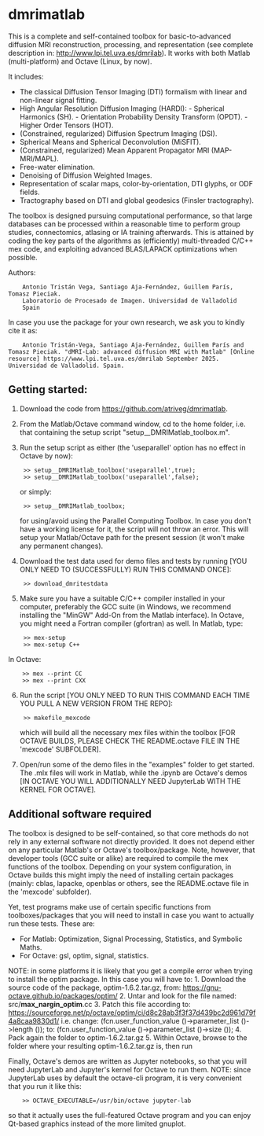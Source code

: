 # dmrimatlab
This is a complete and self-contained toolbox for basic-to-advanced diffusion MRI reconstruction, processing, and representation (see complete description in: http://www.lpi.tel.uva.es/dmrilab). It works with both Matlab (multi-platform) and Octave (Linux, by now).

It includes:

- The classical Diffusion Tensor Imaging (DTI) formalism with linear and non-linear signal fitting.
- High Angular Resolution Diffusion Imaging (HARDI):
        - Spherical Harmonics (SH).
        - Orientation Probability Density Transform (OPDT).
        - Higher Order Tensors (HOT).
- (Constrained, regularized) Diffusion Spectrum Imaging (DSI).
- Spherical Means and Spherical Deconvolution (MiSFIT).
- (Constrained, regularized) Mean Apparent Propagator MRI (MAP-MRI/MAPL).
- Free-water elimination.
- Denoising of Diffusion Weighted Images.
- Representation of scalar maps, color-by-orientation, DTI glyphs, or ODF fields.
- Tractography based on DTI and global geodesics (Finsler tractography).

The toolbox is designed pursuing computational performance, so that large databases can be processed within a reasonable time to perform group studies, connectomics, atlasing or IA training afterwards. This is attained by coding the key parts of the algorithms as (efficiently) multi-threaded C/C++ mex code, and exploiting advanced BLAS/LAPACK optimizations when possible.

Authors:

        Antonio Tristán Vega, Santiago Aja-Fernández, Guillem París, Tomasz Pieciak.
        Laboratorio de Procesado de Imagen. Universidad de Valladolid
        Spain

In case you use the package for your own research, we ask you to kindly cite it as:

        Antonio Tristán-Vega, Santiago Aja-Fernández, Guillem París and Tomasz Pieciak. "dMRI-Lab: advanced diffusion MRI with Matlab" [Online resource] https://www.lpi.tel.uva.es/dmrilab September 2025. Universidad de Valladolid. Spain.

## Getting started:

1. Download the code from https://github.com/atriveg/dmrimatlab.
2. From the Matlab/Octave command window, cd to the home folder, i.e. that containing the setup script "setup__DMRIMatlab_toolbox.m".
3. Run the setup script as either (the 'useparallel' option has no effect in Octave by now):

        >> setup__DMRIMatlab_toolbox('useparallel',true);
        >> setup__DMRIMatlab_toolbox('useparallel',false);

   or simply:

        >> setup__DMRIMatlab_toolbox;

   for using/avoid using the Parallel Computing Toolbox. In case you don't have a working license for it, the script will not throw an error. This will setup your Matlab/Octave path for the present session (it won't make any permanent changes).
4. Download the test data used for demo files and tests by running [YOU ONLY NEED TO (SUCCESSFULLY) RUN THIS COMMAND ONCE]:

        >> download_dmritestdata

5. Make sure you have a suitable C/C++ compiler installed in your computer, preferably the GCC suite (in Windows, we recommend installing the "MinGW" Add-On from the Matlab interface). In Octave, you might need a Fortran compiler (gfortran) as well. In Matlab, type:

        >> mex-setup
        >> mex-setup C++

In Octave:

        >> mex --print CC
        >> mex --print CXX

6. Run the script [YOU ONLY NEED TO RUN THIS COMMAND EACH TIME YOU PULL A NEW VERSION FROM THE REPO]:

        >> makefile_mexcode

    which will build all the necessary mex files within the toolbox [FOR OCTAVE BUILDS, PLEASE CHECK THE README.octave FILE IN THE 'mexcode' SUBFOLDER].
7. Open/run some of the demo files in the "examples" folder to get started. The .mlx files will work in Matlab, while the .ipynb are Octave's demos [IN OCTAVE YOU WILL ADDITIONALLY NEED JupyterLab WITH THE KERNEL FOR OCTAVE].

## Additional software required

The toolbox is designed to be self-contained, so that core methods do not rely in any external software not directly provided. It does not depend either on any particular Matlab's or Octave's toolbox/package. Note, however, that developer tools (GCC suite or alike) are required to compile the mex functions of the toolbox. Depending on your system configuration, in Octave builds this might imply the need of installing certain packages (mainly: cblas, lapacke, openblas or others, see the README.octave file in the 'mexcode' subfolder).

Yet, test programs make use of certain specific functions from toolboxes/packages that you will need to install in case you want to actually run these tests. These are:

- For Matlab: Optimization, Signal Processing, Statistics, and Symbolic Maths.
- For Octave: gsl, optim, signal, statistics.

NOTE: in some platforms it is likely that you get a compile error when trying to install the optim package. In this case you will have to:
        1. Download the source code of the package, optim-1.6.2.tar.gz, from: https://gnu-octave.github.io/packages/optim/
        2. Untar and look for the file named: src/__max_nargin_optim__.cc
        3. Patch this file according to: https://sourceforge.net/p/octave/optim/ci/d8c28ab3f3f37d439bc2d961d79f4a8caa9830d1/ i.e. change:
               (fcn.user_function_value ()->parameter_list ()->length ());
           to:
               (fcn.user_function_value ()->parameter_list ()->size ());
        4. Pack again the folder to optim-1.6.2.tar.gz
        5. Within Octave, browse to the folder where your resulting optim-1.6.2.tar.gz is, then run <pkg install optim-1.6.2.tar.gz>

Finally, Octave's demos are written as Jupyter notebooks, so that you will need JupyterLab and Jupyter's kernel for Octave to run them. NOTE: since JupyterLab uses by default the octave-cli program, it is very convenient that you run it like this:

        >> OCTAVE_EXECUTABLE=/usr/bin/octave jupyter-lab

so that it actually uses the full-featured Octave program and you can enjoy Qt-based graphics instead of the more limited gnuplot.
